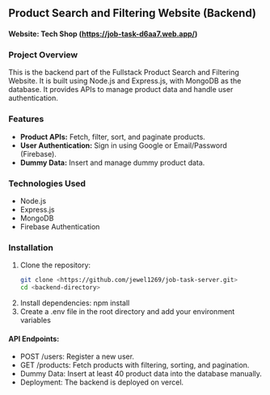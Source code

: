 ## Product Search and Filtering Website (Backend)

#### Website: Tech Shop (https://job-task-d6aa7.web.app/)

### Project Overview

This is the backend part of the Fullstack Product Search and Filtering Website. It is built using Node.js and Express.js, with MongoDB as the database. It provides APIs to manage product data and handle user authentication.

### Features

- **Product APIs:** Fetch, filter, sort, and paginate products.
- **User Authentication:** Sign in using Google or Email/Password (Firebase).
- **Dummy Data:** Insert and manage dummy product data.

### Technologies Used

- Node.js
- Express.js
- MongoDB
- Firebase Authentication

### Installation

1. Clone the repository:
   ```bash
   git clone <https://github.com/jewel1269/job-task-server.git>
   cd <backend-directory>
2. Install dependencies: npm install
3. Create a .env file in the root directory and add your environment variables

#### API Endpoints:
- POST /users: Register a new user.
- GET /products: Fetch products with filtering, sorting, and pagination.
- Dummy Data: Insert at least 40 product data into the database manually.
- Deployment: The backend is deployed on vercel. 





